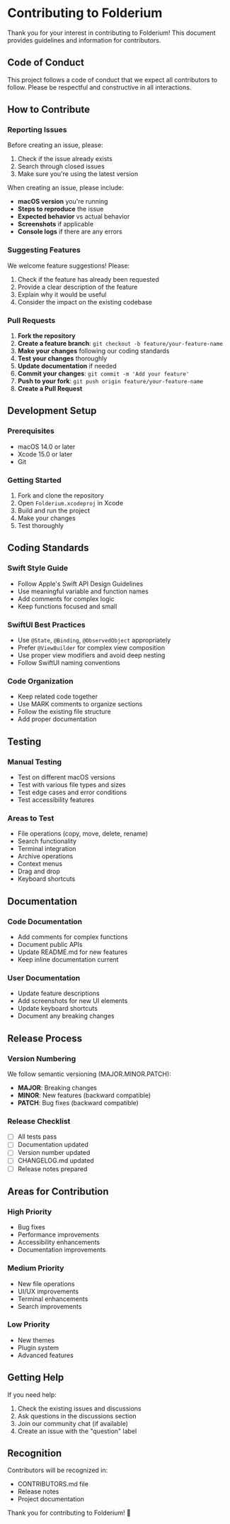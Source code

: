# Contributing to Folderium

Thank you for your interest in contributing to Folderium! This document provides guidelines and information for contributors.

## Code of Conduct

This project follows a code of conduct that we expect all contributors to follow. Please be respectful and constructive in all interactions.

## How to Contribute

### Reporting Issues

Before creating an issue, please:
1. Check if the issue already exists
2. Search through closed issues
3. Make sure you're using the latest version

When creating an issue, please include:
- **macOS version** you're running
- **Steps to reproduce** the issue
- **Expected behavior** vs actual behavior
- **Screenshots** if applicable
- **Console logs** if there are any errors

### Suggesting Features

We welcome feature suggestions! Please:
1. Check if the feature has already been requested
2. Provide a clear description of the feature
3. Explain why it would be useful
4. Consider the impact on the existing codebase

### Pull Requests

1. **Fork the repository**
2. **Create a feature branch**: `git checkout -b feature/your-feature-name`
3. **Make your changes** following our coding standards
4. **Test your changes** thoroughly
5. **Update documentation** if needed
6. **Commit your changes**: `git commit -m 'Add your feature'`
7. **Push to your fork**: `git push origin feature/your-feature-name`
8. **Create a Pull Request**

## Development Setup

### Prerequisites
- macOS 14.0 or later
- Xcode 15.0 or later
- Git

### Getting Started
1. Fork and clone the repository
2. Open `Folderium.xcodeproj` in Xcode
3. Build and run the project
4. Make your changes
5. Test thoroughly

## Coding Standards

### Swift Style Guide
- Follow Apple's Swift API Design Guidelines
- Use meaningful variable and function names
- Add comments for complex logic
- Keep functions focused and small

### SwiftUI Best Practices
- Use `@State`, `@Binding`, `@ObservedObject` appropriately
- Prefer `@ViewBuilder` for complex view composition
- Use proper view modifiers and avoid deep nesting
- Follow SwiftUI naming conventions

### Code Organization
- Keep related code together
- Use MARK comments to organize sections
- Follow the existing file structure
- Add proper documentation

## Testing

### Manual Testing
- Test on different macOS versions
- Test with various file types and sizes
- Test edge cases and error conditions
- Test accessibility features

### Areas to Test
- File operations (copy, move, delete, rename)
- Search functionality
- Terminal integration
- Archive operations
- Context menus
- Drag and drop
- Keyboard shortcuts

## Documentation

### Code Documentation
- Add comments for complex functions
- Document public APIs
- Update README.md for new features
- Keep inline documentation current

### User Documentation
- Update feature descriptions
- Add screenshots for new UI elements
- Update keyboard shortcuts
- Document any breaking changes

## Release Process

### Version Numbering
We follow semantic versioning (MAJOR.MINOR.PATCH):
- **MAJOR**: Breaking changes
- **MINOR**: New features (backward compatible)
- **PATCH**: Bug fixes (backward compatible)

### Release Checklist
- [ ] All tests pass
- [ ] Documentation updated
- [ ] Version number updated
- [ ] CHANGELOG.md updated
- [ ] Release notes prepared

## Areas for Contribution

### High Priority
- Bug fixes
- Performance improvements
- Accessibility enhancements
- Documentation improvements

### Medium Priority
- New file operations
- UI/UX improvements
- Terminal enhancements
- Search improvements

### Low Priority
- New themes
- Plugin system
- Advanced features

## Getting Help

If you need help:
1. Check the existing issues and discussions
2. Ask questions in the discussions section
3. Join our community chat (if available)
4. Create an issue with the "question" label

## Recognition

Contributors will be recognized in:
- CONTRIBUTORS.md file
- Release notes
- Project documentation

Thank you for contributing to Folderium! 🎉
